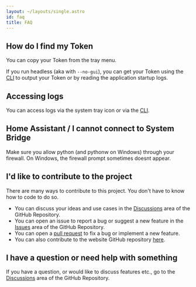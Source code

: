 ```yaml
---
layout: ~/layouts/single.astro
id: faq
title: FAQ
---
```


## How do I find my Token

You can copy your Token from the tray menu.

If you run headless (aka with `--no-gui`), you can get your Token using the [CLI](/docs/cli) to output your Token or by reading the application startup logs.

## Accessing logs

You can access logs via the system tray icon or via the [CLI](/docs/cli).

## Home Assistant / I cannot connect to System Bridge

Make sure you allow python (and pythonw on Windows) through your firewall. On Windows, the firewall prompt sometimes doesnt appear.

## I'd like to contribute to the project

There are many ways to contribute to this project. You don't have to
know how to code to do so.

- You can discuss your ideas and use cases in the
 [Discussions](https://github.com/timmo001/system-bridge/discussions)
 area of the GitHub Repository.
- You can open an issue to report a bug or suggest a new feature
 in the [Issues](https://github.com/timmo001/system-bridge/issues)
 area of the GitHub Repository.
- You can open a
 [pull request](https://github.com/timmo001/system-bridge/pulls)
 to fix a bug or implement a new feature.
- You can also contribute to the website GitHub repository
 [here](https://github.com/timmo001/system-bridge-website).

## I have a question or need help with something

If you have a question, or would like to discuss features etc., go to
the [Discussions](https://github.com/timmo001/system-bridge/discussions)
area of the GitHub Repository.
